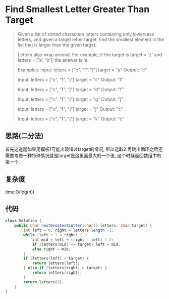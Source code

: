 # Find Smallest Letter Greater Than Target

> 
> Given a list of sorted characters letters containing only lowercase letters, and given a target letter target, find the smallest element in the list that is larger than the given target.
> 
> Letters also wrap around. For example, if the target is target = 'z' and letters = ['a', 'b'], the answer is 'a'.
> 
> Examples:
> Input:
> letters = ["c", "f", "j"]
> target = "a"
> Output: "c"
> 
> Input:
> letters = ["c", "f", "j"]
> target = "c"
> Output: "f"
> 
> Input:
> letters = ["c", "f", "j"]
> target = "d"
> Output: "f"
> 
> Input:
> letters = ["c", "f", "j"]
> target = "g"
> Output: "j"
> 
> Input:
> letters = ["c", "f", "j"]
> target = "j"
> Output: "c"
> 
> Input:
> letters = ["c", "f", "j"]
> target = "k"
> Output: "c"

## 思路(二分法)
首先这道题如果用模板1可能出现错过target的情况, 所以选取2
再跳出循环之后还需要考虑一种特殊情况就是target是这里面最大的一个值, 这个时候返回数组中的第一个.

## 复杂度
time:O(log(n))

## 代码
```java
class Solution {
    public char nextGreatestLetter(char[] letters, char target) {
        int left = 0, right = letters.length -1;
        while (left + 1 < right) {
            int mid = left + (right - left) / 2;
            if (letters[mid] <= target) left = mid;
            else right = mid;
        }
        if (letters[left] > target) {
            return letters[left];
        } else if (letters[right] > target) {
            return letters[right];
        }
        return letters[0];
    }
}
```
